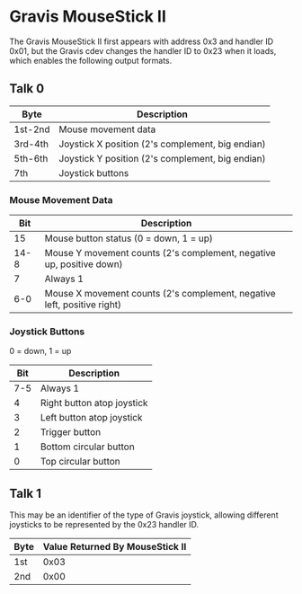 # Gravis MouseStick II

The Gravis MouseStick II first appears with address 0x3 and handler ID 0x01, but the Gravis cdev changes the handler ID to 0x23 when it loads, which enables the following output formats.

## Talk 0

| Byte    | Description                                      |
| ------- | ------------------------------------------------ |
| 1st-2nd | Mouse movement data                              |
| 3rd-4th | Joystick X position (2's complement, big endian) |
| 5th-6th | Joystick Y position (2's complement, big endian) |
| 7th     | Joystick buttons                                 |

### Mouse Movement Data

| Bit  | Description                                                             |
| ---- | ----------------------------------------------------------------------- |
| 15   | Mouse button status (0 = down, 1 = up)                                  |
| 14-8 | Mouse Y movement counts (2's complement, negative up, positive down)    |
| 7    | Always 1                                                                |
| 6-0  | Mouse X movement counts (2's complement, negative left, positive right) |

### Joystick Buttons

0 = down, 1 = up

| Bit | Description                |
| --- | -------------------------- |
| 7-5 | Always 1                   |
| 4   | Right button atop joystick |
| 3   | Left button atop joystick  |
| 2   | Trigger button             |
| 1   | Bottom circular button     |
| 0   | Top circular button        |

## Talk 1

This may be an identifier of the type of Gravis joystick, allowing different joysticks to be represented by the 0x23 handler ID.

| Byte | Value Returned By MouseStick II |
| ---- | ------------------------------- |
| 1st  | 0x03                            |
| 2nd  | 0x00                            |
